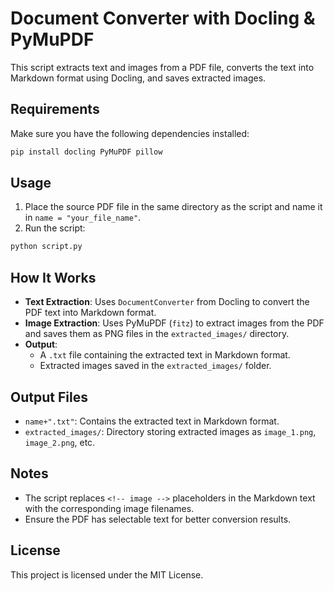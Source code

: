 # Document Converter with Docling & PyMuPDF

This script extracts text and images from a PDF file, converts the text into Markdown format using Docling, and saves extracted images.

## Requirements

Make sure you have the following dependencies installed:

```bash
pip install docling PyMuPDF pillow
```

## Usage

1. Place the source PDF file in the same directory as the script and name it in `name = "your_file_name"`.
2. Run the script:

```bash
python script.py
```

## How It Works

- **Text Extraction**: Uses `DocumentConverter` from Docling to convert the PDF text into Markdown format.
- **Image Extraction**: Uses PyMuPDF (`fitz`) to extract images from the PDF and saves them as PNG files in the `extracted_images/` directory.
- **Output**:
  - A `.txt` file containing the extracted text in Markdown format.
  - Extracted images saved in the `extracted_images/` folder.

## Output Files

- `name+".txt"`: Contains the extracted text in Markdown format.
- `extracted_images/`: Directory storing extracted images as `image_1.png`, `image_2.png`, etc.

## Notes

- The script replaces `<!-- image -->` placeholders in the Markdown text with the corresponding image filenames.
- Ensure the PDF has selectable text for better conversion results.

## License

This project is licensed under the MIT License.

